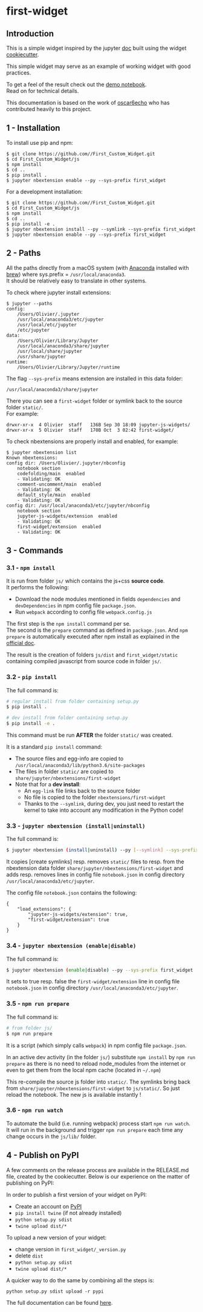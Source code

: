# first-widget

## Introduction

This is a simple widget inspired by the jupyter [doc](https://ipywidgets.readthedocs.io/en/stable/) built using the widget [cookiecutter](https://github.com/jupyter-widgets/widget-cookiecutter).  

This simple widget may serve as an example of working widget with good practices.

To get a feel of the result check out the [demo notebook](https://github.com/ocoudray/first-widget/blob/master/notebooks/demo.ipynb).  
Read on for technical details.  

This documentation is based on the work of [oscar6echo](https://gitlab.com/oscar6echo/jupyter-widget-d3-slider/blob/master/README.md) who has contributed heavily to this project.

## 1 - Installation

To install use pip and npm:

    $ git clone https://github.com//First_Custom_Widget.git
    $ cd First_Custom_Widget/js
    $ npm install
    $ cd ..
    $ pip install .
    $ jupyter nbextension enable --py --sys-prefix first_widget


For a development installation:

    $ git clone https://github.com//First_Custom_Widget.git
    $ cd First_Custom_Widget/js
    $ npm install
    $ cd ..
    $ pip install -e .
    $ jupyter nbextension install --py --symlink --sys-prefix first_widget
    $ jupyter nbextension enable --py --sys-prefix first_widget

## 2 - Paths

All the paths directly from a macOS system (with [Anaconda](https://www.anaconda.com/what-is-anaconda/) installed with [brew](https://brew.sh/)) where sys.prefix = `/usr/local/anaconda3`.  
It should be relatively easy to translate in other systems.  


To check where jupyter install extensions:

    $ jupyter --paths
    config:
        /Users/Olivier/.jupyter
        /usr/local/anaconda3/etc/jupyter
        /usr/local/etc/jupyter
        /etc/jupyter
    data:
        /Users/Olivier/Library/Jupyter
        /usr/local/anaconda3/share/jupyter
        /usr/local/share/jupyter
        /usr/share/jupyter
    runtime:
        /Users/Olivier/Library/Jupyter/runtime

The flag `--sys-prefix` means extension are installed in this data folder:

    /usr/local/anaconda3/share/jupyter

There you can see a `first-widget` folder or symlink back to the source folder `static/`.  
For example:

    drwxr-xr-x  4 Olivier  staff   136B Sep 30 18:09 jupyter-js-widgets/
    drwxr-xr-x  5 Olivier  staff   170B Oct  3 02:42 first-widget/

To check nbextensions are properly install and enabled, for example:

    $ jupyter nbextension list
    Known nbextensions:
    config dir: /Users/Olivier/.jupyter/nbconfig
        notebook section
        codefolding/main  enabled 
        - Validating: OK
        comment-uncomment/main  enabled 
        - Validating: OK
        default_style/main  enabled 
        - Validating: OK
    config dir: /usr/local/anaconda3/etc/jupyter/nbconfig
        notebook section
        jupyter-js-widgets/extension  enabled 
        - Validating: OK
        first-widget/extension  enabled 
        - Validating: OK


## 3 - Commands

### 3.1 - `npm install`

It is run from folder `js/` which contains the js+css **source code**.  
It performs the following:
+ Download the node modules mentioned in fields `dependencies` and `devDependencies` in npm config file `package.json`.
+ Run `webpack` according to config file `webpack.config.js`

The first step is the `npm install` command per se.  
The second is the `prepare` command as defined in `package.json`. And `npm prepare` is automatically executed after npm install as explained in the [official doc](https://docs.npmjs.com/misc/scripts).

The result is the creation of folders `js/dist` and `first_widget/static` containing compiled javascript from source code in folder `js/`.

### 3.2 - `pip install`

The full command is:
```bash
# regular install from folder containing setup.py
$ pip install .

# dev install from folder containing setup.py
$ pip install -e .
```

This command must be run **AFTER** the folder `static/` was created.

It is a standard `pip install` command:
+ The source files and egg-info are copied to `/usr/local/anaconda3/lib/python3.6/site-packages`
+ The files in folder `static/` are copied to `share/jupyter/nbextensions/first-widget`
+ Note that for a **dev install**:
    + An `egg-link` file links back to the source folder
    + No file is copied to the folder `nbextensions/first-widget`
    + Thanks to the `--symlink`, during dev, you just need to restart the kernel to take into account any modification in the Python code!

### 3.3 - `jupyter nbextension (install|uninstall)`

The full command is:
```bash
$ jupyter nbextension (install|uninstall) --py [--symlink] --sys-prefix first_widget
```

It copies [create symlinks] resp. removes `static/` files to resp. from the nbextension data folder `share/jupyter/nbextensions/first-widget` and adds resp. removes lines in config file `notebook.json` in config directory `/usr/local/anaconda3/etc/jupyter`.

The config file `notebook.json` contains the following:

    {
        "load_extensions": {
            "jupyter-js-widgets/extension": true,
            "first-widget/extension": true
        }
    }


### 3.4 - `jupyter nbextension (enable|disable)`

The full command is:
```bash
$ jupyter nbextension (enable|disable) --py --sys-prefix first_widget
```

It sets to true resp. false the `first-widget/extension` line in config file `notebook.json` in config directory `/usr/local/anaconda3/etc/jupyter`.

### 3.5 - `npm run prepare`

The full command is:
```bash
# from folder js/
$ npm run prepare
```
It is a script (which simply calls `webpack`) in npm config file `package.json`.  

In an active dev activity (in the folder `js/`) substitute `npm install` by `npm run prepare` as there is no need to reload node_modules from the internet or even to get them from the local npm cache (located in `~/.npm`)

This re-compile the source js folder into `static/`. The symlinks bring back from `share/jupyter/nbextensions/first-widget` to `js/static/`. So just reload the notebook. The new js is available instantly !

### 3.6 - `npm run watch`

To automate the build (i.e. running webpack) process start `npm run watch`.  
It will run in the background and trigger `npm run prepare` each time any change occurs in the `js/lib/` folder.  

## 4 - Publish on PyPI 

A few comments on the release process are available in the RELEASE.md file, created by the cookiecutter. Below is our experience on the matter of publishing on PyPI:

In order to publish a first version of your widget on PyPI:
+ Create an account on [PyPI](https://pypi.python.org/pypi?%3Aaction=register_form)
+ `pip install twine` (if not already installed)
+ `python setup.py sdist`
+ `twine upload dist/*`

To upload a new version of your widget:
+ change version in `first_widget/_version.py`
+ delete `dist`
+ `python setup.py sdist`
+ `twine upload dist/*`

A quicker way to do the same by combining all the steps is: 

`python setup.py sdist upload -r pypi`

The full documentation can be found [here](https://packaging.python.org/tutorials/distributing-packages/).
